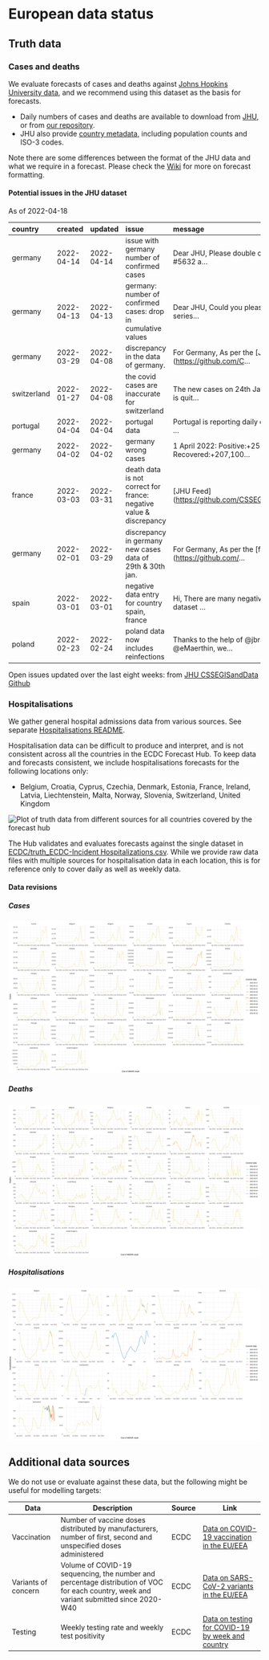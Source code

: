 European data status
================

## Truth data

### Cases and deaths

We evaluate forecasts of cases and deaths against [Johns Hopkins
University data](https://github.com/CSSEGISandData/COVID-19), and we
recommend using this dataset as the basis for forecasts.

  - Daily numbers of cases and deaths are available to download from
    [JHU](https://github.com/CSSEGISandData/COVID-19/tree/master/csse_covid_19_data/csse_covid_19_time_series),
    or from [our
    repository](https://github.com/epiforecasts/covid19-forecast-hub-europe/data-truth).
  - JHU also provide [country
    metadata](https://github.com/CSSEGISandData/COVID-19/blob/master/csse_covid_19_data/UID_ISO_FIPS_LookUp_Table.csv),
    including population counts and ISO-3 codes.

Note there are some differences between the format of the JHU data and
what we require in a forecast. Please check the
[Wiki](https://github.com/epiforecasts/covid19-forecast-hub-europe/wiki/Targets-and-horizons#truth-data)
for more on forecast formatting.

#### Potential issues in the JHU dataset

As of 2022-04-18

| country     | created    | updated    | issue                                                              | message                                                 | url                                                      |
| :---------- | :--------- | :--------- | :----------------------------------------------------------------- | :------------------------------------------------------ | :------------------------------------------------------- |
| germany     | 2022-04-14 | 2022-04-14 | issue with germany number of confirmed cases                       | Dear JHU, Please double check closed issue \#5632 a…    | <https://github.com/CSSEGISandData/COVID-19/issues/5646> |
| germany     | 2022-04-13 | 2022-04-13 | germany: number of confirmed cases: drop in cumulative values      | Dear JHU, Could you please check your time series…      | <https://github.com/CSSEGISandData/COVID-19/issues/5640> |
| germany     | 2022-03-29 | 2022-04-08 | discrepancy in the data of germany.                                | For Germany, As per the \[JHU\](<https://github.com/C>… | <https://github.com/CSSEGISandData/COVID-19/issues/5566> |
| switzerland | 2022-01-27 | 2022-04-08 | the covid cases are inaccurate for switzerland                     | The new cases on 24th Jan is 87,281, which is quit…     | <https://github.com/CSSEGISandData/COVID-19/issues/5301> |
| portugal    | 2022-04-04 | 2022-04-04 | portugal data                                                      | Portugal is reporting daily data again. It can be …     | <https://github.com/CSSEGISandData/COVID-19/issues/5598> |
| germany     | 2022-04-02 | 2022-04-02 | germany wrong cases                                                | 1 April 2022: Positive:+252,530 Recovered:+207,100…     | <https://github.com/CSSEGISandData/COVID-19/issues/5590> |
| france      | 2022-03-03 | 2022-03-31 | death data is not correct for france: negative value & discrepancy | \[JHU Feed\](<https://github.com/CSSEGISandData/COVID>… | <https://github.com/CSSEGISandData/COVID-19/issues/5489> |
| germany     | 2022-02-01 | 2022-03-29 | discrepancy in germany new cases data of 29th & 30th jan.          | For Germany, As per the \[feed\](<https://github.com/>… | <https://github.com/CSSEGISandData/COVID-19/issues/5324> |
| spain       | 2022-03-01 | 2022-03-01 | negative data entry for country spain, france                      | Hi, There are many negative entries on a dataset …      | <https://github.com/CSSEGISandData/COVID-19/issues/5480> |
| poland      | 2022-02-23 | 2022-02-24 | poland data now includes reinfections                              | Thanks to the help of @jbracher and @eMaerthin, we…     | <https://github.com/CSSEGISandData/COVID-19/issues/5456> |

Open issues updated over the last eight weeks: from [JHU CSSEGISandData
Github](https://github.com/CSSEGISandData/COVID-19/)

### Hospitalisations

We gather general hospital admissions data from various sources. See
separate [Hospitalisations
README](https://github.com/epiforecasts/covid19-forecast-hub-europe/tree/main/code/auto_download/hospitalisations#readme).

Hospitalisation data can be difficult to produce and interpret, and is
not consistent across all the countries in the ECDC Forecast Hub. To
keep data and forecasts consistent, we include hospitalisations
forecasts for the following locations only:

  - Belgium, Croatia, Cyprus, Czechia, Denmark, Estonia, France,
    Ireland, Latvia, Liechtenstein, Malta, Norway, Slovenia,
    Switzerland, United Kingdom

![Plot of truth data from different sources for all countries covered by
the forecast hub](plots/hospitalisations.svg)

The Hub validates and evaluates forecasts against the single dataset in
[ECDC/truth\_ECDC-Incident
Hospitalizations.csv](ECDC/truth_ECDC-Incident%20Hospitalizations.csv).
While we provide raw data files with multiple sources for
hospitalisation data in each location, this is for reference only to
cover daily as well as weekly data.

#### Data revisions

##### Cases

![Plot of revisions in case data](plots/revisions-Cases.svg)

##### Deaths

![Plot of revisions in case data](plots/revisions-Deaths.svg)

##### Hospitalisations

![Plot of revisions in case data](plots/revisions-Hospitalizations.svg)

## Additional data sources

We do not use or evaluate against these data, but the following might be
useful for modelling targets:

| Data                | Description                                                                                                                              | Source | Link                                                                                                                            |
| ------------------- | ---------------------------------------------------------------------------------------------------------------------------------------- | ------ | ------------------------------------------------------------------------------------------------------------------------------- |
| Vaccination         | Number of vaccine doses distributed by manufacturers, number of first, second and unspecified doses administered                         | ECDC   | [Data on COVID-19 vaccination in the EU/EEA](https://www.ecdc.europa.eu/en/publications-data/data-covid-19-vaccination-eu-eea)  |
| Variants of concern | Volume of COVID-19 sequencing, the number and percentage distribution of VOC for each country, week and variant submitted since 2020-W40 | ECDC   | [Data on SARS-CoV-2 variants in the EU/EEA](https://www.ecdc.europa.eu/en/publications-data/data-virus-variants-covid-19-eueea) |
| Testing             | Weekly testing rate and weekly test positivity                                                                                           | ECDC   | [Data on testing for COVID-19 by week and country](https://www.ecdc.europa.eu/en/publications-data/covid-19-testing)            |
